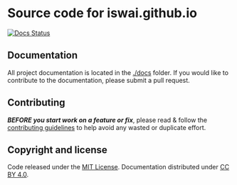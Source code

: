 # Source code for iswai.github.io

[![Docs Status](https://github.com/iswai/website/workflows/github-pages/badge.svg)](https://github.com/iswai/website/actions)

## Documentation

All project documentation is located in the [./docs](./docs) folder. If you would like to contribute
to the documentation, please submit a pull request.

## Contributing

***BEFORE you start work on a feature or fix***, please read & follow the
[contributing guidelines](https://github.com/iswai/.github/blob/master/CONTRIBUTING.md#contributing)
to help avoid any wasted or duplicate effort.

## Copyright and license

Code released under the [MIT License](https://github.com/iswai/.github/blob/master/LICENSE.md).
Documentation distributed under [CC BY 4.0](https://creativecommons.org/licenses/by/4.0/).
